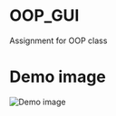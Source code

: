 # OOP_GUI
Assignment for OOP class
# Demo image
![Demo image](https://github.com/lengocquanggit255/OOP_GUI/assets/126934622/2c9257a6-adc0-409a-9035-6e1a312b7c66)
